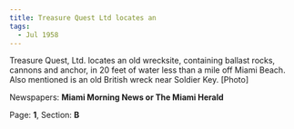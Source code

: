 ```yaml
---  
title: Treasure Quest Ltd locates an  
tags:  
  - Jul 1958  
---  
```

  
Treasure Quest, Ltd. locates an old wrecksite, containing ballast rocks, cannons and anchor, in 20 feet of water less than a mile off Miami Beach. Also mentioned is an old British wreck near Soldier Key. [Photo]  
  
Newspapers: **Miami Morning News or The Miami Herald**  
  
Page: **1**, Section: **B** 
